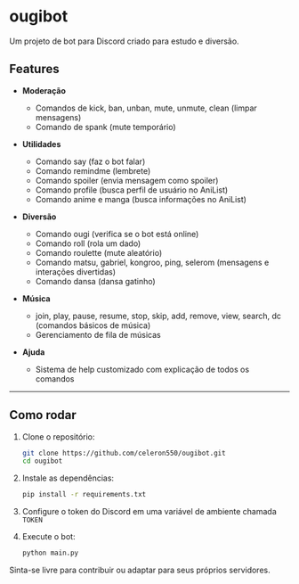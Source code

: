 # ougibot

Um projeto de bot para Discord criado para estudo e diversão.

## Features

- **Moderação**
  - Comandos de kick, ban, unban, mute, unmute, clean (limpar mensagens)
  - Comando de spank (mute temporário)


- **Utilidades**
  - Comando say (faz o bot falar)
  - Comando remindme (lembrete)
  - Comando spoiler (envia mensagem como spoiler)
  - Comando profile (busca perfil de usuário no AniList)
  - Comando anime e manga (busca informações no AniList)

- **Diversão**
  - Comando ougi (verifica se o bot está online)
  - Comando roll (rola um dado)
  - Comando roulette (mute aleatório)
  - Comando matsu, gabriel, kongroo, ping, selerom (mensagens e interações divertidas)
  - Comando dansa (dansa gatinho)

- **Música**
  - join, play, pause, resume, stop, skip, add, remove, view, search, dc (comandos básicos de música)
  - Gerenciamento de fila de músicas

- **Ajuda**
  - Sistema de help customizado com explicação de todos os comandos

---
##  Como rodar

1. Clone o repositório:
   ```bash
   git clone https://github.com/celeron550/ougibot.git
   cd ougibot
2. Instale as dependências:
    ```bash
    pip install -r requirements.txt   
3. Configure o token do Discord em uma variável de ambiente chamada `TOKEN`

4. Execute o bot:
    ```bash
    python main.py


Sinta-se livre para contribuir ou adaptar para seus próprios servidores.
